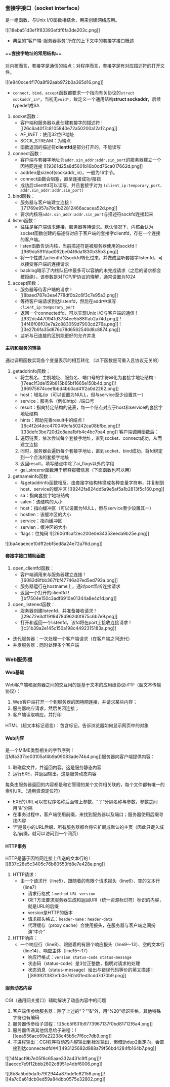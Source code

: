 ### 套接字接口（socket interface）
是一组函数，与Unix I/O函数相结合，用来创建网络应用。

![[18eba51d3ef1f83393efdf6fa3de203c.png]]
- 典型的“客户端-服务器事务”所在的上下文中的套接字接口概述

#### ==套接字地址的常用结构==
对内核而言，套接字是通信的端点；对程序而言，套接字是有对应描述符的打开文件。

![[e840cce4f170a8f92aab972b0a365d16.png]]
- `connect、bind、accept`函数都要求一个指向有关协议的`struct sockaddr_in*`，当初无`void*`，故定义一个通用结构**struct sockaddr**，后续typedef成SA

1. socket函数：
	- 客户端和服务器以此创建套接字的描述符
	![[26c6a40f7c8105840e72a50200a12a12.png]]
	- AF_INET：使用32位IP地址
	- SOCK_STREAM：为端点
	- 函数返回的描述符**clientfd**是部分打开的，不能读写
2. connect函数：
	- 客户端与套接字地址为`addr.sin_addr:addr.sin_port`的服务器建立一个因特网连接
	![[9361d25a8d5601b16b0cd76ca017662d.png]]
	- addrlen是sizeof(sockaddr_in)，一般为16字节。
	- connect函数会阻塞，直至连接成功/报错
	- 成功后clientfd可以读写，并且套接字对为
		`(client_ip:temporary_port，addr.sin_addr:addr.sin_port)`
3. bind函数：
	- 服务器与客户端建立连接
	![[71769e957a79c1b22812466acacea52d.png]]
	- 要求内核将`addr.sin_addr:addr.sin_port`与描述符sockfd连接起来
4. listen函数：
	- 往往是客户端请求连接，服务器等待请求。默认情况下，内核会认为socket函数创建的描述符对应于客户端的套接字clientfd，存在一个连接的客户端。
	- listen函数告诉内核，当前描述符是被服务器使用的sockfd
	![[969da591fdad062be04f6da1830b35b3.png]]
	- 将一个性质为clientfd的sockfd转化过来，并做成监听套接字listenfd，可以接受客户端的连接请求
	- backlog暗示了内核队伍中最多可以容纳的未完成请求（之后的请求都会被拒绝）。该参数是对TCP/IP协议的理解，通常设置为1024
5. accept函数：
	- 服务器等待客户端的请求
	![[8baed787e3ea4778df0b2c6f3c7e95a3.png]]
	- 等待客户端请求到达listenfd，然后在addr中填写`client_ip:temporary_port`
	- 返回一个connectedfd，可以实现Unix I/O与客户端的通信
	![[932dc4470941d3734ee5b88ffab2a74d.png]]
	 ![[4f46f08f03e7a2c883059d7903cd276a.png]]
	 ![[3e27b6fa35d876c78d6562546d8c8874.png]]
	 - 监听与已连接的区别能更好的允许并发


#### 主机和服务的转换
通过调用函数实现各个变量表示的相互转化
（以下函数是可重入且协议无关的）
1. getaddrinfo函数：
	- 将主机名、主机地址、服务名、端口号的字符串化为套接字地址结构
	![[7eac1f3de159b815b65bf1665e150b4d.png]]![[96975674cee1bbd4bb0ad41f2a0d2262.png]]
	- host：域名/ip（可以设置为NULL，但与service至少设置其一）
	- service：服务名（例如http）/端口号
	- result：指向特定结构的链表，每一个结点对应于host和service的套接字地址结构
	- hints：帮助完善result中的结点
		![[6c4f2d4dcc470049cfa50242ca08bfbc.png]]![[33defc3be720d2c8aea1bfb4c4bc7ba4.png]]
	客户端调用函数后：
	1. 遍历链表，依次尝试每个套接字地址，直到socket、connect成功，从而建立连接
	2. 同时，服务器会遍历每个套接字地址，直到socket、bind成功，将fd绑定到一个合法的套接字地址
	3. 返回result，填写结点中除了ai_flags以外的字段
	- gai_streeror函数用于解释报错信息（下面函数也可以用）
2. getnameinfo函数：
	- 与getaddrinfo函数相反，由套接字结构转换成各种变量字符串，并复制到host、service的缓冲区
	![[9242fa824dd5a9e5af5a1b2813f5c160.png]]
	- sa：指向套接字地址结构
	- salen：该结构的大小
	- host：指向缓冲区（可以设置为NULL，但与service至少设置其一）
	- hostlen：该缓冲区的大小
	- service：指向缓冲区
	- servlen：缓冲区的大小
	- flags：位掩码
		![[26061fcaf2ec200e0e34353eeda9b25e.png]]

![[ba4eaeece10dff2ebf5ed8a24e72a76d.png]]

#### 套接字接口辅助函数
1. open_clientfd函数： 
	- 客户端调用来与服务器建立连接
	![[6082d8fbb367fbf47746a07ed5ed793a.png]]
	- 服务器运行在hostname上，通过port监听连接请求
	- 返回一个打开的clientfd
	![[bf7504e150c3adf6910e01344a8e4d1d.png]]
2. open_listened函数：
	- 服务器创建listenfd，并准备接收请求
	![[29c72e3df1919478d962d0f875c6b7e9.png]]
	- 打开和返回一个listenfd，该fd将在port上接收连接请求
	![[c31b39a2e145c150a198c4492315183a.png]]

- 迭代服务器：一次处理一个客户端请求（在客户端之间迭代）
- 并发服务器：同时处理多个客户端

### Web服务器

#### Web基础
Web客户端和服务器之间的交互用的是基于文本的应用级协议`HTTP`（超文本传输协议）：
1. Web客户端打开一个到服务器的因特网连接，并请求某些内容；
2. 服务器响应请求，然后关闭连接；
3. 客户端读取响应，并打印

HTML（超文本标记语言）：包含标记，告诉浏览器如何显示网页中的对象

#### Web内容
是一个MIME类型相关的字节序列
![[fdfa337ce03105af4b9a09083ade74b4.png]]服务器向客户端提供内容：
1. 取磁盘文件，并返回内容。这是服务静态内容
2. 运行EXE，并返回输出。这是服务动态内容

每条由服务器返回的内容都是和它管理的某个文件相关联的，每个文件都有唯一的索引URL（通用资源定位符）
- EXE的URL可以在程序名称后面带上参数，“？”分隔名称与参数，参数之间用“&”分隔
- 在事务过程中，客户端使用前缀，来找到服务器以及端口；服务器使用后缀寻找内容
- “/”是最小的URL后缀，所有服务器都会将它扩展成默认的主页（因此只键入域名/前缀，就可以访问到一个网页）

#### HTTP事务
HTTP是基于因特网连接上传送的文本行的
![[837c28e5c3405c76b80553fd8e7e428a.png]]
1. HTTP请求：
	- 由一个请求行（line5）、跟随着的有限个请求报头（line6）、空的文本行（line7）
		- 请求行格式：`method URL version`
		- GET方法要求服务器生成和返回URI（统一资源标识符）标识的内容，就是URL的后缀
		- version是HTTP的版本
		- 请求报头格式：`header-name：header-data`
		- 代理缓存（proxy cache）会使用报头，在服务器与客户端之间扮演“中介”
2. HTTP响应：
	- 一个响应行（line8）、跟随着的有限个响应报头（line9～13）、空的文本行（line14）、响应主体（line15～17）
		- 响应行格式：`version status-code status-message`
		- 状态码（status-code）是3位正整数，指明对请求的处理
		- 状态消息（status-message）给出与错误代码等价的英文描述
		![[89392f382efb0e762d01ed3cdd7d70b9.png]]

#### 服务动态内容
CGI（通用网关接口）辅助解决了动态内容中的问题

1. 客户端传参给服务器：除了上述的“？”“&”外，用“%20”标识空格，其他特殊字符也有编码
2. 服务器传参给子进程：![[5cb5f631b9773967137f0bd81712f6a4.png]]
3. 服务器传递其他信息给子进程：![[eea556acc69e22238c45b5c7f6cc7db9.png]]
4. 子进程输出：CGI程序将动态内容输出到标准输出，但借助dup2重定向，会直接到达connectedfd中![[493125682d988a79f56bd4284fb164b7.png]]

![[14f4acf9b7e05f6c65aae332a431c9ff.png]]![[aeccc7e9f12bbb2602c8951e4dbf6006.png]]

![[8b8a5bd5dafb79f2944a87bde1e82156.png]]![[4a7c0a61dcb0ed59a84dbb0575e32802.png]]